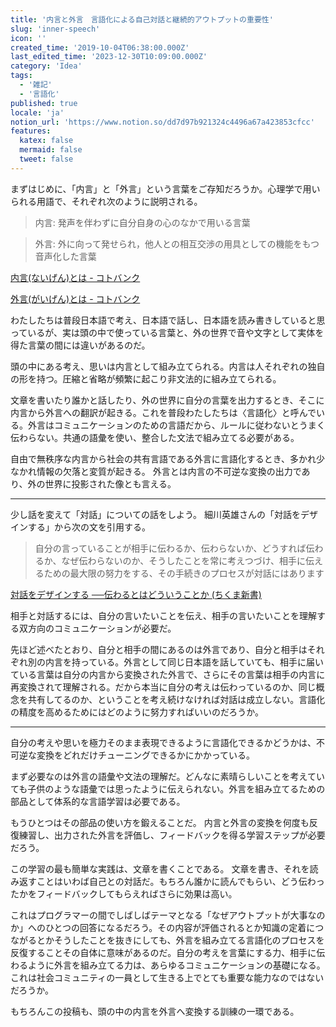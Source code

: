 ```yaml
---
title: '内言と外言　言語化による自己対話と継続的アウトプットの重要性'
slug: 'inner-speech'
icon: ''
created_time: '2019-10-04T06:38:00.000Z'
last_edited_time: '2023-12-30T10:09:00.000Z'
category: 'Idea'
tags:
  - '雑記'
  - '言語化'
published: true
locale: 'ja'
notion_url: 'https://www.notion.so/dd7d97b921324c4496a67a423853cfcc'
features:
  katex: false
  mermaid: false
  tweet: false
---
```


まずはじめに、「内言」と「外言」という言葉をご存知だろうか。心理学で用いられる用語で、それぞれ次のように説明される。

> 内言: 発声を伴わずに自分自身の心のなかで用いる言葉

> 外言: 外に向って発せられ，他人との相互交渉の用具としての機能をもつ音声化した言葉

[内言(ないげん)とは - コトバンク](https://kotobank.jp/word/%E5%86%85%E8%A8%80-107295)

[外言(がいげん)とは - コトバンク](https://kotobank.jp/word/%E5%A4%96%E8%A8%80-42314#E3.83.96.E3.83.AA.E3.82.BF.E3.83.8B.E3.82.AB.E5.9B.BD.E9.9A.9B.E5.A4.A7.E7.99.BE.E7.A7.91.E4.BA.8B.E5.85.B8.20.E5.B0.8F.E9.A0.85.E7.9B.AE.E4.BA.8B.E5.85.B8)

わたしたちは普段日本語で考え、日本語で話し、日本語を読み書きしていると思っているが、実は頭の中で使っている言葉と、外の世界で音や文字として実体を得た言葉の間には違いがあるのだ。

頭の中にある考え、思いは内言として組み立てられる。内言は人それぞれの独自の形を持つ。圧縮と省略が頻繁に起こり非文法的に組み立てられる。

文章を書いたり誰かと話したり、外の世界に自分の言葉を出力するとき、そこに内言から外言への翻訳が起きる。これを普段わたしたちは〈言語化〉と呼んでいる。外言はコミュニケーションのための言語だから、ルールに従わないとうまく伝わらない。共通の語彙を使い、整合した文法で組み立てる必要がある。

自由で無秩序な内言から社会の共有言語である外言に言語化するとき、多かれ少なかれ情報の欠落と変質が起きる。
外言とは内言の不可逆な変換の出力であり、外の世界に投影された像とも言える。

---

少し話を変えて「対話」についての話をしよう。
細川英雄さんの「対話をデザインする」から次の文を引用する。

> 自分の言っていることが相手に伝わるか、伝わらないか、どうすれば伝わるか、なぜ伝わらないのか、そうしたことを常に考えつづけ、相手に伝えるための最大限の努力をする、その手続きのプロセスが対話にはあります

[対話をデザインする ──伝わるとはどういうことか (ちくま新書)](https://www.amazon.co.jp/dp/B07SR2JKHP/ref=cm_sw_r_other_apa_i_Y9TLDbRSCDXP3)

相手と対話するには、自分の言いたいことを伝え、相手の言いたいことを理解する双方向のコミュニケーションが必要だ。

先ほど述べたとおり、自分と相手の間にあるのは外言であり、自分と相手はそれぞれ別の内言を持っている。外言として同じ日本語を話していても、相手に届いている言葉は自分の内言から変換された外言で、さらにその言葉は相手の内言に再変換されて理解される。だから本当に自分の考えは伝わっているのか、同じ概念を共有してるのか、ということを考え続けなければ対話は成立しない。言語化の精度を高めるためにはどのように努力すればいいのだろうか。

---

自分の考えや思いを極力そのまま表現できるように言語化できるかどうかは、不可逆な変換をどれだけチューニングできるかにかかっている。

まず必要なのは外言の語彙や文法の理解だ。どんなに素晴らしいことを考えていても子供のような語彙では思ったように伝えられない。外言を組み立てるための部品として体系的な言語学習は必要である。

もうひとつはその部品の使い方を鍛えることだ。
内言と外言の変換を何度も反復練習し、出力された外言を評価し、フィードバックを得る学習ステップが必要だろう。

この学習の最も簡単な実践は、文章を書くことである。
文章を書き、それを読み返すことはいわば自己との対話だ。もちろん誰かに読んでもらい、どう伝わったかをフィードバックしてもらえればさらに効果は高い。

これはプログラマーの間でしばしばテーマとなる「なぜアウトプットが大事なのか」へのひとつの回答になるだろう。その内容が評価されるとか知識の定着につながるとかそうしたことを抜きにしても、外言を組み立てる言語化のプロセスを反復することその自体に意味があるのだ。自分の考えを言葉にする力、相手に伝わるように外言を組み立てる力は、あらゆるコミュニケーションの基礎になる。これは社会コミュニティの一員として生きる上でとても重要な能力なのではないだろうか。

もちろんこの投稿も、頭の中の内言を外言へ変換する訓練の一環である。

